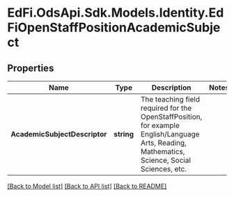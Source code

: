 # EdFi.OdsApi.Sdk.Models.Identity.EdFiOpenStaffPositionAcademicSubject
## Properties

Name | Type | Description | Notes
------------ | ------------- | ------------- | -------------
**AcademicSubjectDescriptor** | **string** | The teaching field required for the OpenStaffPosition, for example English/Language Arts, Reading, Mathematics, Science, Social Sciences, etc. | 

[[Back to Model list]](../README.md#documentation-for-models) [[Back to API list]](../README.md#documentation-for-api-endpoints) [[Back to README]](../README.md)

